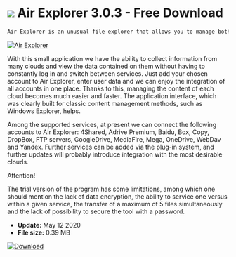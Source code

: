 # ![](https://cdn.softexe.net/static/icon/d/air-explorer-9603.png) Air Explorer 3.0.3 - Free Download

```sh
Air Explorer is an unusual file explorer that allows you to manage both local files and collected in various cloud-based network services in one place. The program supports the most popular accounts of this type and allows to significantly facilitate the work with many such services at the same time.
```
[![Air Explorer](https://gallery.dpcdn.pl/imgc/Tools/61632/g_-_420x350_1.5_-_x20150909110706_0.png)](https://softexe.net/win/internet/cloud-storage/air-explorer:afRc.html)

With this small application we have the ability to collect information from many clouds and view the data contained on them without having to constantly log in and switch between services. Just add your chosen account to Air Explorer, enter user data and we can enjoy the integration of all accounts in one place. Thanks to this, managing the content of each cloud becomes much easier and faster. The application interface, which was clearly built for classic content management methods, such as Windows Explorer, helps.
 
 Among the supported services, at present we can connect the following accounts to Air Explorer: 4Shared, Adrive Premium, Baidu, Box, Copy, DropBox, FTP servers, GoogleDrive, MediaFire, Mega, OneDrive, WebDav and Yandex. Further services can be added via the plug-in system, and further updates will probably introduce integration with the most desirable clouds.
 
 Attention!
 
 The trial version of the program has some limitations, among which one should mention the lack of data encryption, the ability to service one versus within a given service, the transfer of a maximum of 5 files simultaneously and the lack of possibility to secure the tool with a password.


- **Update:** May 12 2020
- **File size:** 0.39 MB

[![Download](https://cdn.softexe.net/static/img/download.png)](https://softexe.net/win/internet/cloud-storage/air-explorer:afRc.html)

